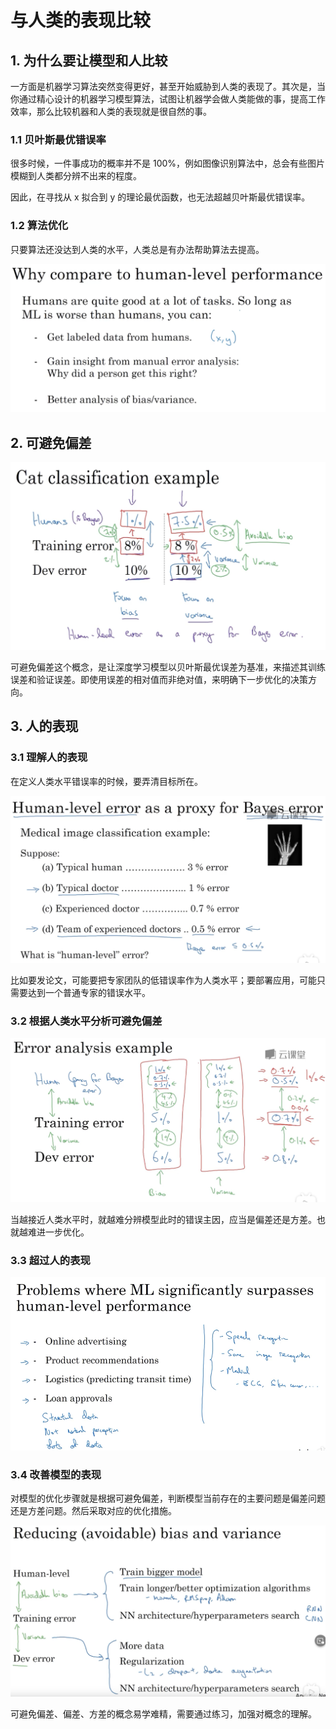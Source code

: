 # 与人类的表现比较

## 1. 为什么要让模型和人比较

一方面是机器学习算法突然变得更好，甚至开始威胁到人类的表现了。其次是，当你通过精心设计的机器学习模型算法，试图让机器学会做人类能做的事，提高工作效率，那么比较机器和人类的表现就是很自然的事。

### 1.1 贝叶斯最优错误率

很多时候，一件事成功的概率并不是 100%，例如图像识别算法中，总会有些图片模糊到人类都分辨不出来的程度。

因此，在寻找从 x 拟合到 y 的理论最优函数，也无法超越贝叶斯最优错误率。

### 1.2 算法优化

只要算法还没达到人类的水平，人类总是有办法帮助算法去提高。

![](./imgs/为什么与人类比较.png)

## 2. 可避免偏差

![](./imgs/可避免偏差.png)

可避免偏差这个概念，是让深度学习模型以贝叶斯最优误差为基准，来描述其训练误差和验证误差。即使用误差的相对值而非绝对值，来明确下一步优化的决策方向。

## 3. 人的表现

### 3.1 理解人的表现

在定义人类水平错误率的时候，要弄清目标所在。

![](./imgs/定义人类水平.png)

比如要发论文，可能要把专家团队的低错误率作为人类水平；要部署应用，可能只需要达到一个普通专家的错误水平。

### 3.2 根据人类水平分析可避免偏差

![](./imgs/根据人类水平分析可调整偏差.png)

当越接近人类水平时，就越难分辨模型此时的错误主因，应当是偏差还是方差。也就越难进一步优化。

### 3.3 超过人的表现

![](./imgs/超越人类表现的机器学习.png)

### 3.4 改善模型的表现

对模型的优化步骤就是根据可避免偏差，判断模型当前存在的主要问题是偏差问题还是方差问题。然后采取对应的优化措施。

![](./imgs/改善模型表现.png)

可避免偏差、偏差、方差的概念易学难精，需要通过练习，加强对概念的理解。
